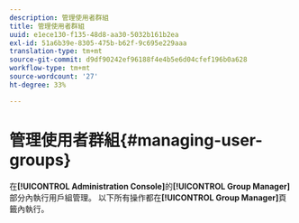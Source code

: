 ```yaml
---
description: 管理使用者群組
title: 管理使用者群組
uuid: e1ece130-f135-48d8-aa30-5032b161b2ea
exl-id: 51a6b39e-8305-475b-b62f-9c695e229aaa
translation-type: tm+mt
source-git-commit: d9df90242ef96188f4e4b5e6d04cfef196b0a628
workflow-type: tm+mt
source-wordcount: '27'
ht-degree: 33%

---
```


# 管理使用者群組{#managing-user-groups}

在&#x200B;**[!UICONTROL Administration Console]**&#x200B;的&#x200B;**[!UICONTROL Group Manager]**&#x200B;部分內執行用戶組管理。 以下所有操作都在&#x200B;**[!UICONTROL Group Manager]**&#x200B;頁籤內執行。
